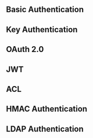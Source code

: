 ## Basic Authentication
## Key Authentication
## OAuth 2.0
## JWT
## ACL
## HMAC Authentication
## LDAP Authentication